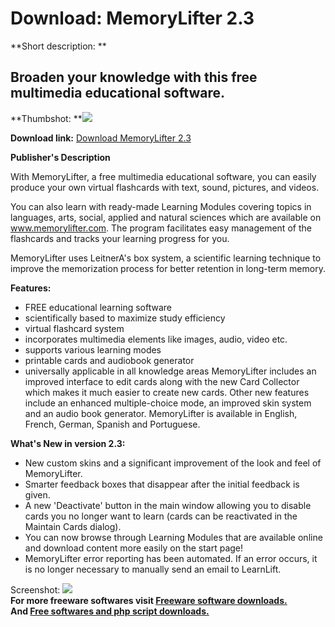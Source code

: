 # Download: MemoryLifter 2.3

**Short description: **

## Broaden your knowledge with this free multimedia educational software.

  
**Thumbshot: **![](http://www.freewarefiles.com/screenshot/memorylifter_md.jpg)   
  
**Download link:** [Download MemoryLifter 2.3](http://freesoftwares.boysofts.com/MemoryLifter_program_47103.html)  
  

**Publisher's Description**  
  

With MemoryLifter, a free multimedia educational software, you can easily
produce your own virtual flashcards with text, sound, pictures, and videos.

You can also learn with ready-made Learning Modules covering topics in
languages, arts, social, applied and natural sciences which are available on
www.memorylifter.com. The program facilitates easy management of the
flashcards and tracks your learning progress for you.

MemoryLifter uses LeitnerA's box system, a scientific learning technique to
improve the memorization process for better retention in long-term memory.

**Features:**

  * FREE educational learning software 
  * scientifically based to maximize study efficiency 
  * virtual flashcard system 
  * incorporates multimedia elements like images, audio, video etc. 
  * supports various learning modes 
  * printable cards and audiobook generator 
  * universally applicable in all knowledge areas 
MemoryLifter includes an improved interface to edit cards along with the new
Card Collector which makes it much easier to create new cards. Other new
features include an enhanced multiple-choice mode, an improved skin system and
an audio book generator. MemoryLifter is available in English, French, German,
Spanish and Portuguese.

**What's New in version 2.3:**

  * New custom skins and a significant improvement of the look and feel of MemoryLifter. 
  * Smarter feedback boxes that disappear after the initial feedback is given. 
  * A new 'Deactivate' button in the main window allowing you to disable cards you no longer want to learn (cards can be reactivated in the Maintain Cards dialog). 
  * You can now browse through Learning Modules that are available online and download content more easily on the start page! 
  * MemoryLifter error reporting has been automated. If an error occurs, it is no longer necessary to manually send an email to LearnLift. 

  
  
Screenshot: ![](http://www.freewarefiles.com/screenshot/memorylifter.jpg)  
**For more freeware softwares visit [Freeware software downloads.](http://freesoftwares.boysofts.com/)**   
**And [Free softwares and php script downloads.](http://www.boysofts.com/)**

